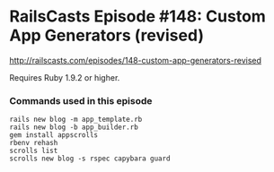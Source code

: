 # RailsCasts Episode #148: Custom App Generators (revised)

http://railscasts.com/episodes/148-custom-app-generators-revised

Requires Ruby 1.9.2 or higher.


### Commands used in this episode

```
rails new blog -m app_template.rb
rails new blog -b app_builder.rb
gem install appscrolls
rbenv rehash
scrolls list
scrolls new blog -s rspec capybara guard
```
